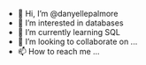 - 👋 Hi, I’m @danyellepalmore
- 👀 I’m interested in databases
- 🌱 I’m currently learning SQL
- 💞️ I’m looking to collaborate on ...
- 📫 How to reach me ...

<!---
danyellepalmore/danyellepalmore is a ✨ special ✨ repository because its `README.md` (this file) appears on your GitHub profile.
You can click the Preview link to take a look at your changes.
--->
